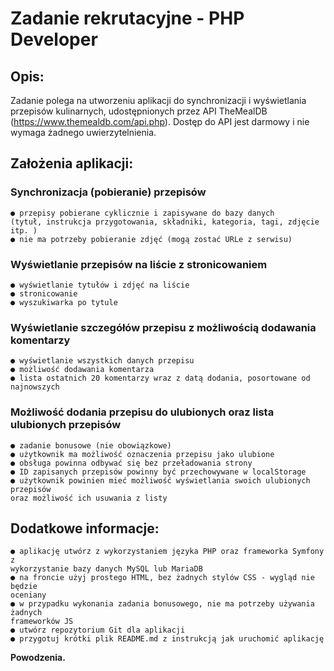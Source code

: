 # Zadanie rekrutacyjne - PHP Developer
## Opis:
Zadanie polega na utworzeniu aplikacji do synchronizacji i wyświetlania przepisów
kulinarnych, udostępnionych przez API TheMealDB (https://www.themealdb.com/api.php).
Dostęp do API jest darmowy i nie wymaga żadnego uwierzytelnienia.
## Założenia aplikacji:
### Synchronizacja (pobieranie) przepisów
    ● przepisy pobierane cyklicznie i zapisywane do bazy danych 
    (tytuł, instrukcja przygotowania, składniki, kategoria, tagi, zdjęcie itp. )
    ● nie ma potrzeby pobieranie zdjęć (mogą zostać URLe z serwisu)
### Wyświetlanie przepisów na liście z stronicowaniem
    ● wyświetlanie tytułów i zdjęć na liście
    ● stronicowanie
    ● wyszukiwarka po tytule
### Wyświetlanie szczegółów przepisu z możliwością dodawania komentarzy
    ● wyświetlanie wszystkich danych przepisu
    ● możliwość dodawania komentarza
    ● lista ostatnich 20 komentarzy wraz z datą dodania, posortowane od najnowszych
### Możliwość dodania przepisu do ulubionych oraz lista ulubionych przepisów
    ● zadanie bonusowe (nie obowiązkowe)
    ● użytkownik ma możliwość oznaczenia przepisu jako ulubione
    ● obsługa powinna odbywać się bez przeładowania strony
    ● ID zapisanych przepisów powinny być przechowywane w localStorage
    ● użytkownik powinien mieć możliwość wyświetlania swoich ulubionych przepisów 
    oraz możliwość ich usuwania z listy
## Dodatkowe informacje:
    ● aplikację utwórz z wykorzystaniem języka PHP oraz frameworka Symfony z
    wykorzystanie bazy danych MySQL lub MariaDB
    ● na froncie użyj prostego HTML, bez żadnych stylów CSS - wygląd nie będzie
    oceniany
    ● w przypadku wykonania zadania bonusowego, nie ma potrzeby używania żadnych
    frameworków JS
    ● utwórz repozytorium Git dla aplikacji
    ● przygotuj krótki plik README.md z instrukcją jak uruchomić aplikację

**Powodzenia.**

